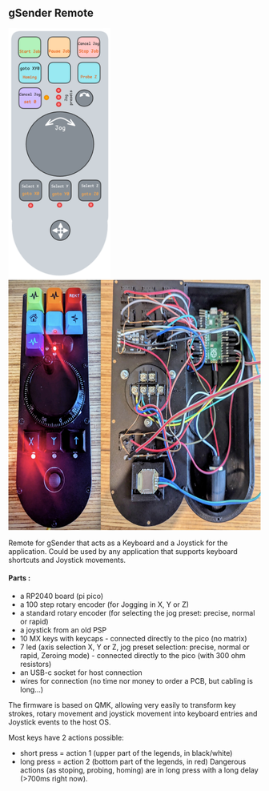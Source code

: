 ## gSender Remote


<img src="doc/gSenderRemote.png" alt="drawing" height="500"/><img src="doc/telco.jpg" alt="drawing" height="500"/>

Remote for gSender that acts as a Keyboard and a Joystick for the application. Could be used by any application that supports keyboard shortcuts and Joystick movements.

#### Parts :
- a RP2040 board (pi pico)
- a 100 step rotary encoder (for Jogging in X, Y or Z)
- a standard rotary encoder (for selecting the jog preset: precise, normal or rapid)
- a joystick from an old PSP
- 10 MX keys with keycaps - connected directly to the pico (no matrix)
- 7 led (axis selection X, Y or Z, jog preset selection: precise, normal or rapid, Zeroing mode) - connected directly to the pico (with 300 ohm resistors)
- an USB-c socket for host connection
- wires for connection (no time nor money to order a PCB, but cabling is long...)

The firmware is based on QMK, allowing very easily to transform key strokes, rotary movement and joystick movement into keyboard entries and Joystick events to the host OS.

Most keys have 2 actions possible:
- short press = action 1 (upper part of the legends, in black/white)
- long press = action 2 (bottom part of the legends, in red)
Dangerous actions (as stoping, probing, homing) are in long press with a long delay (>700ms right now).

